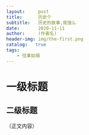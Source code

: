 ```yaml
---
layout:     post
title:      历史个
subtitle:   历史的故事,我饿么
date:       2020-11-11
author:     (作者名)
header-img: img/the-first.png
catalog:   true
tags:
    - 往事如烟
---
```

# 一级标题
## 二级标题
（正文内容）
